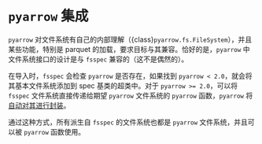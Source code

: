 # `pyarrow` 集成

`pyarrow` 对文件系统有自己的内部理解（{class}`pyarrow.fs.FileSystem`），并且某些功能，特别是 parquet 的加载，要求目标与其兼容。恰好的是，`pyarrow` 中文件系统接口的设计是与 `fsspec` 兼容的（这不是偶然的）。

在导入时，`fsspec` 会检查 `pyarrow` 是否存在，如果找到 `pyarrow < 2.0`，就会将其基本文件系统添加到 spec 基类的超类中。对于 `pyarrow >= 2.0`，可以将 `fsspec` 文件系统直接传递给期望 `pyarrow` 文件系统的 `pyarrow` 函数，`pyarrow` 将[自动对其进行封装](https://arrow.apache.org/docs/python/filesystems.html#using-fsspec-compatible-filesystems)。

通过这种方式，所有派生自 `fsspec` 的文件系统也都是 `pyarrow` 文件系统，并且可以被 `pyarrow` 函数使用。
